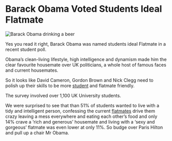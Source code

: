 Barack Obama Voted Students Ideal Flatmate
==========================================
![Barack Obama drinking a beer](/media/images/barack-obama-drinking-a-beer.jpg)


Yes you read it right, Barack Obama was named students ideal Flatmate in a recent student poll.


Obama’s clean-living lifestyle, high intelligence and dynamism made him the clear favourite housemate over UK politicians, a whole host of famous faces and current housemates.


So it looks like David Cameron, Gordon Brown and Nick Clegg need to polish up their skills to be more [student](/) and flatmate friendly.


The survey involved over 1,100 UK University students.


We were surprised to see that than 51% of students wanted to live with a tidy and intelligent person, confessing the current [flatmates](/) drive them crazy leaving a mess everywhere and eating each other’s food and only 14% crave a ‘rich and generous’ housemate and living with a ‘sexy and gorgeous’ flatmate was even lower at only 11%. So budge over Paris Hilton and pull up a chair Mr Obama.

